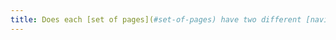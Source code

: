 ```yaml
---
title: Does each [set of pages](#set-of-pages) have two different [navigation systems](#navigation-system), at least (except in special cases)?
---
```

